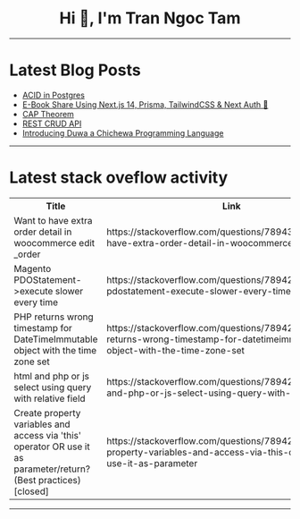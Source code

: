 <h1 align="center">Hi 👋, I'm Tran Ngoc Tam</h1>

---

# Latest Blog Posts 
<!-- BLOG-POST-LIST:START -->
- [ACID in Postgres](https://dev.to/jacktt/acid-in-postgres-6h8)
- [E-Book Share Using Next.js 14, Prisma, TailwindCSS &amp; Next Auth 🤩](https://dev.to/saidmou/e-book-share-using-nextjs-14-prisma-tailwindcss-next-auth-53ff)
- [CAP Theorem](https://dev.to/aniket-blogs/cap-theorem-5n5)
- [REST CRUD API](https://dev.to/nhungnguyen04/rest-crud-api-gao)
- [Introducing Duwa a Chichewa Programming Language](https://dev.to/sevenreup/introducing-duwa-a-chichewa-programming-language-126k)
<!-- BLOG-POST-LIST:END -->

---

# Latest stack oveflow activity
<table>
  <tr><th>Title</th><th>Link</th></tr>
  <!-- STACKOVERFLOW:START --><tr><td>Want to have extra order detail in woocommerce edit _order</td><td>https://stackoverflow.com/questions/78943069/want-to-have-extra-order-detail-in-woocommerce-edit-order</td></tr><tr><td>Magento PDOStatement-&gt;execute slower every time</td><td>https://stackoverflow.com/questions/78942995/magento-pdostatement-execute-slower-every-time</td></tr><tr><td>PHP returns wrong timestamp for DateTimeImmutable object with the time zone set</td><td>https://stackoverflow.com/questions/78942921/php-returns-wrong-timestamp-for-datetimeimmutable-object-with-the-time-zone-set</td></tr><tr><td>html and php or js select using query with relative field</td><td>https://stackoverflow.com/questions/78942786/html-and-php-or-js-select-using-query-with-relative-field</td></tr><tr><td>Create property variables and access via &#39;this&#39; operator OR use it as parameter/return? &lpar;Best practices&rpar; [closed]</td><td>https://stackoverflow.com/questions/78942610/create-property-variables-and-access-via-this-operator-or-use-it-as-parameter</td></tr><!-- STACKOVERFLOW:END -->
</table>

---


